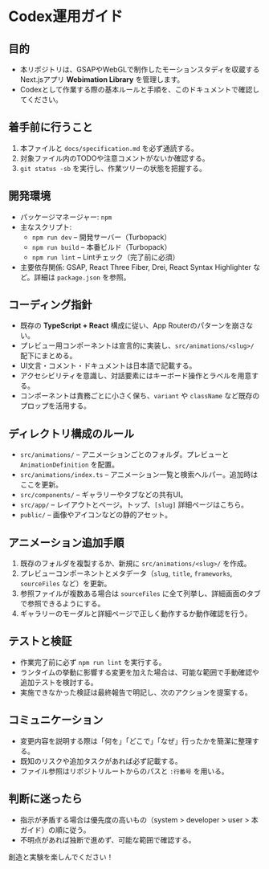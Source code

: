 ﻿# Codex運用ガイド

## 目的
- 本リポジトリは、GSAPやWebGLで制作したモーションスタディを収蔵するNext.jsアプリ **Webimation Library** を管理します。
- Codexとして作業する際の基本ルールと手順を、このドキュメントで確認してください。

## 着手前に行うこと
1. 本ファイルと `docs/specification.md` を必ず通読する。
2. 対象ファイル内のTODOや注意コメントがないか確認する。
3. `git status -sb` を実行し、作業ツリーの状態を把握する。

## 開発環境
- パッケージマネージャー: `npm`
- 主なスクリプト:
  - `npm run dev` – 開発サーバー（Turbopack）
  - `npm run build` – 本番ビルド（Turbopack）
  - `npm run lint` – Lintチェック（完了前に必須）
- 主要依存関係: GSAP, React Three Fiber, Drei, React Syntax Highlighter など。詳細は `package.json` を参照。

## コーディング指針
- 既存の **TypeScript + React** 構成に従い、App Routerのパターンを崩さない。
- プレビュー用コンポーネントは宣言的に実装し、`src/animations/<slug>/` 配下にまとめる。
- UI文言・コメント・ドキュメントは日本語で記載する。
- アクセシビリティを意識し、対話要素にはキーボード操作とラベルを用意する。
- コンポーネントは責務ごとに小さく保ち、`variant` や `className` など既存のプロップを活用する。

## ディレクトリ構成のルール
- `src/animations/` – アニメーションごとのフォルダ。プレビューと `AnimationDefinition` を配置。
- `src/animations/index.ts` – アニメーション一覧と検索ヘルパー。追加時はここを更新。
- `src/components/` – ギャラリーやタブなどの共有UI。
- `src/app/` – レイアウトとページ。トップ、`[slug]` 詳細ページはこちら。
- `public/` – 画像やアイコンなどの静的アセット。

## アニメーション追加手順
1. 既存のフォルダを複製するか、新規に `src/animations/<slug>/` を作成。
2. プレビューコンポーネントとメタデータ（`slug`, `title`, `frameworks`, `sourceFiles` など）を更新。
3. 参照ファイルが複数ある場合は `sourceFiles` に全て列挙し、詳細画面のタブで参照できるようにする。
4. ギャラリーのモーダルと詳細ページで正しく動作するか動作確認を行う。

## テストと検証
- 作業完了前に必ず `npm run lint` を実行する。
- ランタイムの挙動に影響する変更を加えた場合は、可能な範囲で手動確認や追加テストを検討する。
- 実施できなかった検証は最終報告で明記し、次のアクションを提案する。

## コミュニケーション
- 変更内容を説明する際は「何を」「どこで」「なぜ」行ったかを簡潔に整理する。
- 既知のリスクや追加タスクがあれば必ず記載する。
- ファイル参照はリポジトリルートからのパスと `:行番号` を用いる。

## 判断に迷ったら
- 指示が矛盾する場合は優先度の高いもの（system > developer > user > 本ガイド）の順に従う。
- 不明点があれば独断で進めず、可能な範囲で確認する。

創造と実験を楽しんでください！
